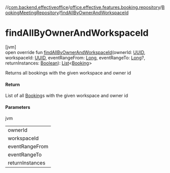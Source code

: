 //[com.backend.effectiveoffice](../../../index.md)/[office.effective.features.booking.repository](../index.md)/[BookingMeetingRepository](index.md)/[findAllByOwnerAndWorkspaceId](find-all-by-owner-and-workspace-id.md)

# findAllByOwnerAndWorkspaceId

[jvm]\
open override fun [findAllByOwnerAndWorkspaceId](find-all-by-owner-and-workspace-id.md)(ownerId: [UUID](https://docs.oracle.com/javase/8/docs/api/java/util/UUID.html), workspaceId: [UUID](https://docs.oracle.com/javase/8/docs/api/java/util/UUID.html), eventRangeFrom: [Long](https://kotlinlang.org/api/latest/jvm/stdlib/kotlin/-long/index.html), eventRangeTo: [Long](https://kotlinlang.org/api/latest/jvm/stdlib/kotlin/-long/index.html)?, returnInstances: [Boolean](https://kotlinlang.org/api/latest/jvm/stdlib/kotlin/-boolean/index.html)): [List](https://kotlinlang.org/api/latest/jvm/stdlib/kotlin.collections/-list/index.html)&lt;[Booking](../../office.effective.model/-booking/index.md)&gt;

Returns all bookings with the given workspace and owner id

#### Return

List of all [Booking](../../office.effective.model/-booking/index.md)s with the given workspace and owner id

#### Parameters

jvm

| |
|---|
| ownerId |
| workspaceId |
| eventRangeFrom | lower bound (exclusive) for a endBooking to filter by. Old Google calendar events may not appear correctly in the system and cause unexpected exceptions |
| eventRangeTo | upper bound (exclusive) for a beginBooking to filter by. Optional. |
| returnInstances | return recurring bookings as non-recurrent instances |
